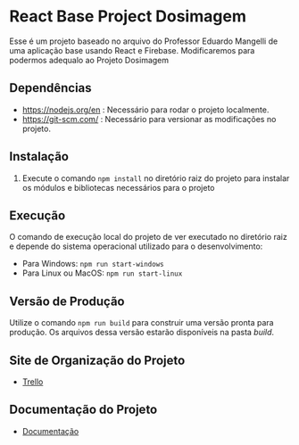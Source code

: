 # React Base Project Dosimagem

Esse é um projeto baseado no arquivo do Professor Eduardo Mangelli de uma aplicação base usando React e Firebase. Modificaremos para podermos adequalo ao Projeto Dosimagem


## Dependências

- https://nodejs.org/en : Necessário para rodar o projeto localmente.
- https://git-scm.com/ : Necessário para versionar as modificações no projeto.


## Instalação

1. Execute o comando `npm install` no diretório raiz do projeto para instalar os módulos e bibliotecas necessários para o projeto

## Execução

O comando de execução local do projeto de ver executado no diretório raiz e depende do sistema operacional utilizado para o desenvolvimento:

- Para Windows: `npm run start-windows`
- Para Linux ou MacOS: `npm run start-linux`

## Versão de Produção

Utilize o comando `npm run build` para construir uma versão pronta para produção. Os arquivos dessa versão estarão disponíveis na pasta *build*.

## Site de Organização do Projeto

- [Trello](https://trello.com/b/G2xkDTo7/meu-quadro-do-trello)
## Documentação do Projeto

- [Documentação](https://github.com/marceufilho/projeto_front_end/tree/AP1)
